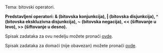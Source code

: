 Tema: bitovski operatori.

**Predstavljeni operatori: & (bitovska konjunkcija), | (bitovska disjunkcija), ^ (bitovska ekskluzivna disjunkcija), ~ (bitovska negacija), << (šiftovanje u levo), >> (šiftovanje u desno).**

Spisak zadataka za ovu nedelju možete pronaći [ovde](https://raw.githubusercontent.com/MATFp2/p2i/main/cas_9/cas9.pdf).

Spisak zadataka za domaći (nije obavezan) možete pronaći [ovde](http://www.matf.bg.ac.rs/p/files/139-domaci.txt).
